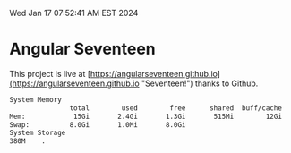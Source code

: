Wed Jan 17 07:52:41 AM EST 2024

# Angular Seventeen


This project is live at [https://angularseventeen.github.io](https://angularseventeen.github.io "Seventeen!") thanks to Github.

```bash
System Memory
               total        used        free      shared  buff/cache   available
Mem:            15Gi       2.4Gi       1.3Gi       515Mi        12Gi        12Gi
Swap:          8.0Gi       1.0Mi       8.0Gi
System Storage
380M	.

